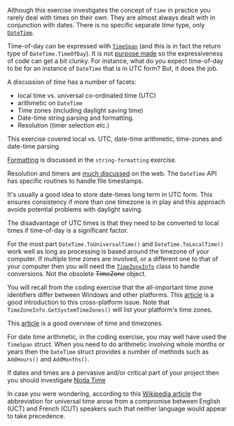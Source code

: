 Although this exercise investigates the concept of `time` in practice you rarely deal with times on their own. They are almost always dealt with in conjunction with dates. There is no specific separate _time_ type, only [`DateTime`][date-time].

Time-of-day can be expressed with [`TimeSpan`][time-span] (and this is in fact the return type of `DateTime.TimeOfDay`). It is not [purpose made][skeet-time-of-day] so the expressiveness of code can get a bit clunky. For instance, what do you expect time-of-day to be for an instance of `DateTime` that is in UTC form? But, it does the job.

A discussion of _time_ has a number of facets:

- local time vs. universal co-ordinated time (UTC)
- arithmetic on `DateTime`
- Time zones (including daylight saving time)
- Date-time string parsing and formatting.
- Resolution (timer selection etc.)

This exercise covered local vs. UTC, date-time arithmetic, time-zones and date-time parsing.

[Formatting][date-string-formatting] is discussed in the `string-formatting` exercise.

Resolution and timers are [much discussed][so-timers] on the web. The `DateTime` API has specific routines to handle file timestamps.

It's usually a good idea to store date-times long term in UTC form. This ensures consistency if more than one timezone is in play and this approach avoids potential problems with daylight saving.

The disadvantage of UTC times is that they need to be converted to local times if time-of-day is a significant factor.

For the most part `DateTime.ToUniversalTime()` and `DateTime.ToLocalTime()` work well as long as processing is based around the timezone of your computer. If multiple time zones are involved, or a different one to that of your computer then you will need the [`TimeZoneInfo`][time-zone-info] class to handle conversions. Not the obsolete ~~TimeZone~~ object.

You will recall from the coding exercise that the all-important time zone identifiers differ between Windows and other platforms. This [article][cross-platform-time-zones] is a good introduction to this cross-platform issue. Note that `TimeZoneInfo.GetSystemTimeZones()` will list your platform's time zones.

This [article][time-overview] is a good overview of time and timezones.

For date time arithmetic, in the coding exercise, you may well have used the `TimeSpan` struct. When you need to do arithmetic involving whole months or years then the `DateTime` struct provides a number of methods such as `AddHours()` and `AddMonths()`.

If dates and times are a pervasive and/or critical part of your project then you should investigate [Noda Time][noda-time]

In case you were wondering, according to this [Wikipedia article][wiki-utc] the abbreviation for universal time arose from a compromise between English (UCT) and French (CUT) speakers such that neither language would appear to take precedence.

[so-timers]: https://stackoverflow.com/questions/10317088/why-there-are-5-versions-of-timer-classes-in-net
[cross-platform-time-zones]: https://devblogs.microsoft.com/dotnet/cross-platform-time-zones-with-net-core/
[skeet-time-of-day]: https://stackoverflow.com/a/2037375/96167
[time-overview]: https://docs.microsoft.com/en-us/dotnet/standard/datetime/
[date-time]: https://docs.microsoft.com/en-us/dotnet/api/system.datetime?view=netcore-3.1
[noda-time]: https://nodatime.org/
[date-string-formatting]: https://docs.microsoft.com/en-us/dotnet/standard/base-types/standard-date-and-time-format-strings
[time-span]: https://docs.microsoft.com/en-us/dotnet/api/system.timespan?view=netcore-2.0
[time-zone-info]: https://docs.microsoft.com/en-us/dotnet/api/system.timezoneinfo?view=netcore-2.0
[wiki-utc]: https://en.wikipedia.org/wiki/Coordinated_Universal_Time
